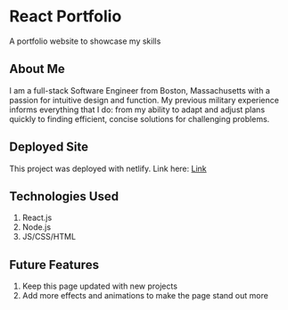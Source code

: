 # React Portfolio

A portfolio website to showcase my skills

## About Me

I am a full-stack Software Engineer from Boston, Massachusetts with a passion for intuitive design and function. My previous military experience informs everything that I do: from my ability to adapt and adjust plans quickly to finding efficient, concise solutions for challenging problems.

## Deployed Site

This project was deployed with netlify.
Link here: [Link](https://lilliana-smith.netlify.app/)

## Technologies Used

<ol>
  <li>React.js</li>
  <li>Node.js</li>
  <li>JS/CSS/HTML</li>
</ol>

## Future Features

<ol>
  <li>Keep this page updated with new projects</li>
  <li>Add more effects and animations to make the page stand out more</li>
</ol>
